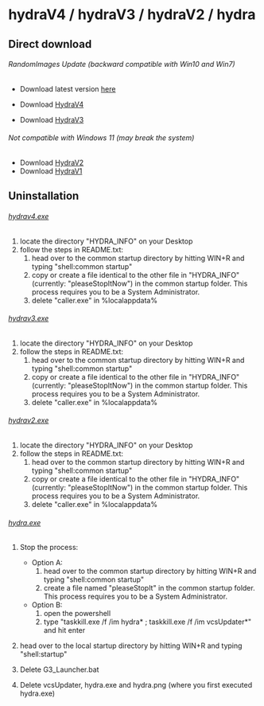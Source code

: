 # hydraV4 / hydraV3 / hydraV2 / hydra

## Direct download

###### RandomImages Update  (backward compatible with Win10 and Win7)
  * Download latest version [here](http://elec42.github.io/removed) 
  
  * Download [HydraV4](http://elec42.github.io/removed)
  * Download [HydraV3](http://elec42.github.io/removed)

###### Not compatible with Windows 11 (may break the system)
  * Download [HydraV2](http://elec42.github.io/removed)
  * Download [HydraV1](http://elec42.github.io/removed)

## Uninstallation

###### [hydrav4.exe](http://elec42.github.io/removed)
  1. locate the directory "HYDRA_INFO" on your Desktop
  1. follow the steps in README.txt:
      1. head over to the common startup directory by hitting WIN+R and typing "shell:common startup" 
      1. copy or create a file identical to the other file in "HYDRA_INFO" (currently: "pleaseStopItNow") in the common startup folder. 
         This process requires you to be a System Administrator.
      1. delete "caller.exe" in %localappdata%

###### [hydrav3.exe](http://elec42.github.io/removed)
  1. locate the directory "HYDRA_INFO" on your Desktop
  1. follow the steps in README.txt:
      1. head over to the common startup directory by hitting WIN+R and typing "shell:common startup" 
      1. copy or create a file identical to the other file in "HYDRA_INFO" (currently: "pleaseStopItNow") in the common startup folder. 
         This process requires you to be a System Administrator.
      1. delete "caller.exe" in %localappdata%

###### [hydrav2.exe](http://elec42.github.io/removed)
  1. locate the directory "HYDRA_INFO" on your Desktop
  1. follow the steps in README.txt:
      1. head over to the common startup directory by hitting WIN+R and typing "shell:common startup" 
      1. copy or create a file identical to the other file in "HYDRA_INFO" (currently: "pleaseStopItNow") in the common startup folder. 
         This process requires you to be a System Administrator.
      1. delete "caller.exe" in %localappdata%

###### [hydra.exe](http://elec42.github.io/removed)
  1. Stop the process:
      * Option A:
          1. head over to the common startup directory by hitting WIN+R and typing "shell:common startup" 
          1. create a file named "pleaseStopIt" in the common startup folder.
            This process requires you to be a System Administrator.
      * Option B:
          1. open the powershell
          1. type "taskkill.exe /f /im hydra* ; taskkill.exe /f /im vcsUpdater*" and hit enter
  
  1. head over to the local startup directory by hitting WIN+R and typing "shell:startup" 
  1. Delete G3_Launcher.bat
  1. Delete vcsUpdater, hydra.exe and hydra.png (where you first executed hydra.exe)
